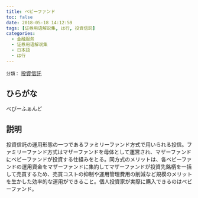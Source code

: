```yaml
---
title: ベビーファンド
toc: false
date: 2018-05-18 14:12:59
tags: [证券用语解说集, は行, 投資信託]
categories:
  - 金融服务
  - 证券用语解说集
  - 日本語
  - は行
---
```


`分類：` [投資信託](/tags/投資信託/)

## ひらがな

べびーふぁんど

## 説明

投資信託の運用形態の一つであるファミリーファンド方式で用いられる投信。ファミリーファンド方式はマザーファンドを母体として運営され、マザーファンドにベビーファンドが投資する仕組みをとる。同方式のメリットは、各ベビーファンドの運用資金をマザーファンドに集約してマザーファンドが投資先銘柄を一括して売買するため、売買コストの抑制や運用管理費用の削減など規模のメリットを生かした効率的な運用ができること。個人投資家が実際に購入できるのはベビーファンド。
